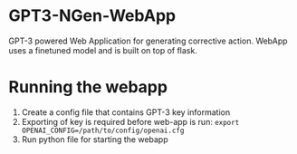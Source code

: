 # GPT3-NGen-WebApp
GPT-3 powered Web Application for generating corrective action. WebApp uses a finetuned model and is built on top of flask. 
# Running the webapp
1. Create a config file that contains GPT-3 key information
2. Exporting of key is required before web-app is run: `export OPENAI_CONFIG=/path/to/config/openai.cfg`
3. Run python file for starting the webapp
